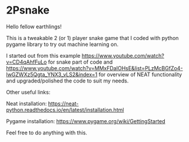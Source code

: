 # 2Psnake

Hello fellow earthlings!

This is a tweakable 2 (or 1) player snake game that I coded with python pygame library to try out machine learning on.

I started out from this example https://www.youtube.com/watch?v=CD4qAhfFuLo for snake part of code and https://www.youtube.com/watch?v=MMxFDaIOHsE&list=PLzMcBGfZo4-lwGZWXz5Qgta_YNX3_vLS2&index=1 for overview of NEAT functionality and upgraded/polished the code to suit my needs.

Other useful links:

Neat installation: https://neat-python.readthedocs.io/en/latest/installation.html

Pygame installation: https://www.pygame.org/wiki/GettingStarted 

Feel free to do anything with this. 

